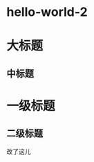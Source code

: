 # hello-world-2
大标题
==================================
中标题
----------------------------------
# 一级标题
## 二级标题
改了这儿
